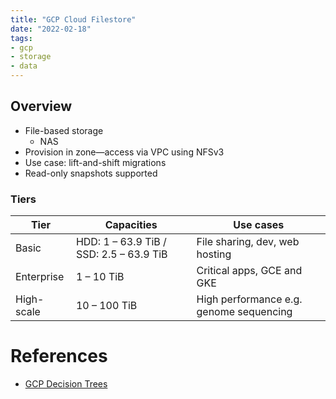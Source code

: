 ```yaml
---
title: "GCP Cloud Filestore"
date: "2022-02-18"
tags:
- gcp
- storage
- data
---
```


## Overview

- File-based storage
	- NAS
- Provision in zone—access via VPC using NFSv3
- Use case: lift-and-shift migrations
- Read-only snapshots supported

### Tiers

| Tier       | Capacities                              | Use cases                               |
| ---------- | --------------------------------------- | --------------------------------------- |
| Basic      | HDD: 1 – 63.9 TiB / SSD: 2.5 – 63.9 TiB | File sharing, dev, web hosting          |
| Enterprise | 1 – 10 TiB                              | Critical apps, GCE and GKE              |
| High-scale | 10 – 100 TiB                            | High performance e.g. genome sequencing |

# References

- [GCP Decision Trees](notes/moc/GCP%20Decision%20Trees.md)
